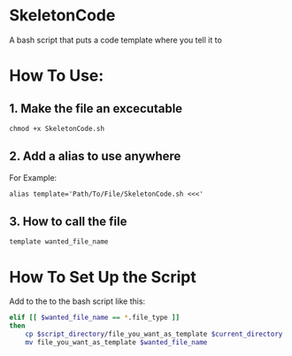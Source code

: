 # SkeletonCode
A bash script that puts a code template where you tell it to

# How To Use:

## 1. Make the file an excecutable
```md
chmod +x SkeletonCode.sh
```

## 2. Add a alias to use anywhere
For Example:
```md
alias template='Path/To/File/SkeletonCode.sh <<<'
```

## 3. How to call the file
```
template wanted_file_name
```

# How To Set Up the Script
Add to the to the bash script like this:
```bash
elif [[ $wanted_file_name == *.file_type ]]
then
    cp $script_directory/file_you_want_as_template $current_directory
    mv file_you_want_as_template $wanted_file_name
```

